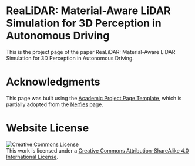 # ReaLiDAR: Material-Aware LiDAR Simulation for 3D Perception in Autonomous Driving

This is the project page of the paper ReaLiDAR: Material-Aware LiDAR Simulation for 3D Perception in Autonomous Driving.

# Acknowledgments

This page was built using the [Academic Project Page Template](https://github.com/eliahuhorwitz/Academic-project-page-template), which is partially adopted from the [Nerfies](https://nerfies.github.io/) page.

# Website License
<a rel="license" href="http://creativecommons.org/licenses/by-sa/4.0/"><img alt="Creative Commons License" style="border-width:0" src="https://i.creativecommons.org/l/by-sa/4.0/88x31.png" /></a><br />This work is licensed under a <a rel="license" href="http://creativecommons.org/licenses/by-sa/4.0/">Creative Commons Attribution-ShareAlike 4.0 International License</a>.
